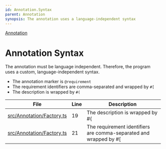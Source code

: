 ```yaml
---
id: Annotation.Syntax
parent: Annotation
synopsis: The annotation uses a language-independent syntax
---
```


<div class="tracey tracey-plugin-breadcrumbs">

[Annotation](../Annotation.md)

</div>

# Annotation Syntax

The annotation must be language independent. Therefore, the program uses a custom, language-independent syntax.

-   The annotation marker is `@requirement`
-   The requirement identifiers are comma-separated and wrapped by `#[`
-   The description is wrapped by `#(`

<div class="tracey tracey-plugin-tracelinktable">

| File                                                                | Line | Description                                                        |
| ------------------------------------------------------------------- | ---- | ------------------------------------------------------------------ |
| [src/Annotation/Factory.ts](../../../src/Annotation/Factory.ts#L19) | 19   | The description is wrapped by #(                                   |
| [src/Annotation/Factory.ts](../../../src/Annotation/Factory.ts#L21) | 21   | The requirement identifiers are comma-separated and wrapped by #\[ |

</div>
